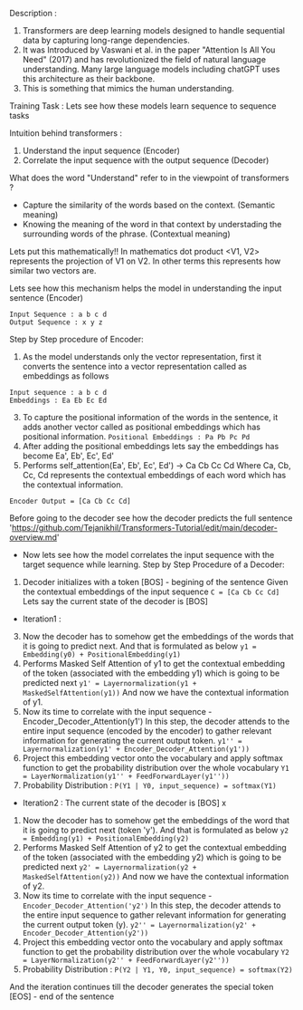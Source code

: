 Description : 
1. Transformers are deep learning models designed to handle sequential data by capturing long-range dependencies. 
2. It was Introduced by Vaswani et al. in the paper "Attention Is All You Need" (2017) and has revolutionized the field of natural language understanding. Many large language models including chatGPT uses this architecture as their backbone.
5. This is something that mimics the human understanding.

Training Task : 
Lets see how these models learn sequence to sequence tasks

Intuition behind transformers : 
1. Understand the input sequence (Encoder)
2. Correlate the input sequence with the output sequence (Decoder)

What does the word "Understand" refer to in the viewpoint of transformers ?
- Capture the similarity of the words based on the context. (Semantic meaning)
- Knowing the meaning of the word in that context by understading the surrounding words of the phrase. (Contextual meaning)

Lets put this mathematically!!
In mathematics dot product <V1, V2> represents the projection of V1 on V2. In other terms this represents how similar two vectors are.

Lets see how this mechanism helps the model in understanding the input sentence (Encoder)
```
Input Sequence : a b c d
Output Sequence : x y z
```

Step by Step procedure of Encoder:
1. As the model understands only the vector representation, first it converts the sentence into a vector representation called as embeddings as follows
```
Input sequence : a b c d
Embeddings : Ea Eb Ec Ed
```
3. To capture the positional information of the words in the sentence, it adds another vector called as positional embeddings which has positional information.
```Positional Embeddings : Pa Pb Pc Pd```
4. After adding the positional embeddings lets say the embeddings has become Ea', Eb', Ec', Ed'
5. Performs self_attention(Ea', Eb', Ec', Ed') -> Ca Cb Cc Cd
Where Ca, Cb, Cc, Cd represents the contextual embeddings of each word which has the contextual information. 

```Encoder Output = [Ca Cb Cc Cd]```

Before going to the decoder see how the decoder predicts the full sentence 'https://github.com/Tejanikhil/Transformers-Tutorial/edit/main/decoder-overview.md'

* Now lets see how the model correlates the input sequence with the target sequence while learning.
Step by Step Procedure of a Decoder:
1. Decoder initializes with a token [BOS] - begining of the sentence
Given the contextual embeddings of the input sequence ```C = [Ca Cb Cc Cd]```
Lets say the current state of the decoder is [BOS]
* Iteration1 : 
3. Now the decoder has to somehow get the embeddings of the words that it is going to predict next. And that is formulated as below
```y1 = Embedding(y0) + PositionalEmbedding(y1)```
4. Performs Masked Self Attention of y1 to get the contextual embedding of the token (associated with the embedding y1) which is going to be predicted next
```y1' = Layernormalization(y1 + MaskedSelfAttention(y1))```
And now we have the contextual information of y1.
5. Now its time to correlate with the input sequence - Encoder_Decoder_Attention(y1')
In this step, the decoder attends to the entire input sequence (encoded by the encoder) to gather relevant information for generating the current output token.
```y1'' = Layernormalization(y1' + Encoder_Decoder_Attention(y1'))```
6. Project this embedding vector onto the vocabulary and apply softmax function to get the probability distribution over the whole vocabulary
```Y1 = LayerNormalization(y1'' + FeedForwardLayer(y1''))```
7. Probability Distribution : ```P(Y1 | Y0, input_sequence) = softmax(Y1)```

* Iteration2 :
The current state of the decoder is [BOS] x
1. Now the decoder has to somehow get the embeddings of the word that it is going to predict next (token 'y'). And that is formulated as below
```y2 = Embedding(y1) + PositionalEmbedding(y2)```
2. Performs Masked Self Attention of y2 to get the contextual embedding of the token (associated with the embedding y2) which is going to be predicted next
```y2' = Layernormalization(y2 + MaskedSelfAttention(y2))```
And now we have the contextual information of y2.
5. Now its time to correlate with the input sequence - ```Encoder_Decoder_Attention('y2')```
In this step, the decoder attends to the entire input sequence to gather relevant information for generating the current output token (y).
```y2'' = Layernormalization(y2' + Encoder_Decoder_Attention(y2'))```
6. Project this embedding vector onto the vocabulary and apply softmax function to get the probability distribution over the whole vocabulary
```Y2 = LayerNormalization(y2'' + FeedForwardLayer(y2''))```
7. Probability Distribution : ```P(Y2 | Y1, Y0, input_sequence) = softmax(Y2)```

And the iteration continues till the decoder generates the special token [EOS] - end of the sentence
  
